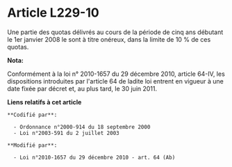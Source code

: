 # Article L229-10

Une partie des quotas délivrés au cours de la période de cinq ans débutant le 1er janvier 2008 le sont à titre onéreux, dans
la limite de 10 % de ces quotas.

**Nota:**

Conformément à la loi n° 2010-1657 du 29 décembre 2010, article 64-IV, les dispositions introduites par l'article 64 de
ladite loi entrent en vigueur à une date fixée par décret et, au plus tard, le 30 juin 2011.

**Liens relatifs à cet article**

	**Codifié par**:

	  - Ordonnance n°2000-914 du 18 septembre 2000
	  - Loi n°2003-591 du 2 juillet 2003

	**Modifié par**:

	  - Loi n°2010-1657 du 29 décembre 2010 - art. 64 (Ab)
